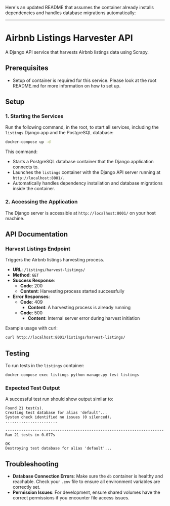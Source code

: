 Here's an updated README that assumes the container already installs dependencies and handles database migrations
automatically:

---

# Airbnb Listings Harvester API

A Django API service that harvests Airbnb listings data using Scrapy.

## Prerequisites

- Setup of container is required for this service. Please look at the root README.md for more information on how to set
  up.

## Setup

### 1. Starting the Services

Run the following command, in the root, to start all services, including the `listings` Django app and the PostgreSQL database:

```bash
docker-compose up -d
```

This command:

- Starts a PostgreSQL database container that the Django application connects to.
- Launches the `listings` container with the Django API server running at `http://localhost:8001/`.
- Automatically handles dependency installation and database migrations inside the container.

### 2. Accessing the Application

The Django server is accessible at `http://localhost:8001/` on your host machine.

## API Documentation

### Harvest Listings Endpoint

Triggers the Airbnb listings harvesting process.

- **URL**: `/listings/harvest-listings/`
- **Method**: `GET`
- **Success Response**:
    - **Code**: 200
    - **Content**: Harvesting process started successfully
- **Error Responses**:
    - **Code**: 409
        - **Content**: A harvesting process is already running
    - **Code**: 500
        - **Content**: Internal server error during harvest initiation

Example usage with curl:

```bash
curl http://localhost:8001/listings/harvest-listings/
```

## Testing

To run tests in the `listings` container:

```bash
docker-compose exec listings python manage.py test listings
```

### Expected Test Output

A successful test run should show output similar to:

```text
Found 21 test(s).
Creating test database for alias 'default'...
System check identified no issues (0 silenced).
.......................

----------------------------------------------------------------------
Ran 21 tests in 0.077s

OK
Destroying test database for alias 'default'...
```

## Troubleshooting

- **Database Connection Errors**: Make sure the `db` container is healthy and reachable. Check your `.env` file to
  ensure all environment variables are correctly set.
- **Permission Issues**: For development, ensure shared volumes have the correct permissions if you encounter file
  access issues.

